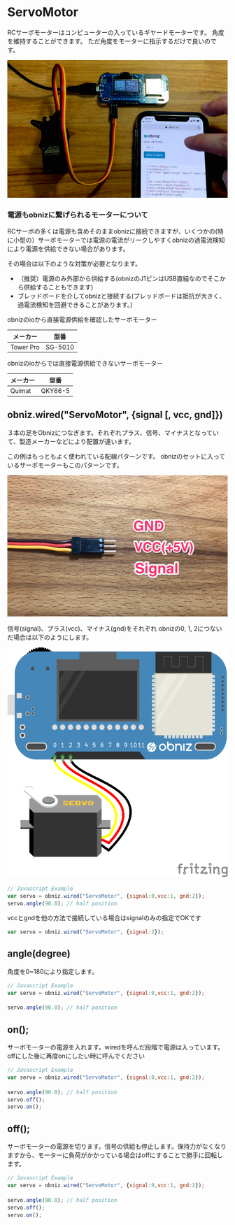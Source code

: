 # ServoMotor
RCサーボモーターはコンピューターの入っているギヤードモーターです。
角度を維持することができます。
ただ角度をモーターに指示するだけで良いのです。

![](./servomotor.gif)

### 電源もobnizに繋げられるモーターについて

RCサーボの多くは電源も含めそのままobnizに接続できますが、いくつかの(特に小型の）サーボモーターでは電源の電流がリークしやすくobnizの過電流検知により電源を供給できない場合があります。

その場合は以下のような対策が必要となります。

- （推奨）電源のみ外部から供給する(obnizのJ1ピンはUSB直結なのでそこから供給することもできます)
- ブレッドボードを介してobnizと接続する(ブレッドボードは抵抗が大きく、過電流検知を回避できることがあります。)

obnizのioから直接電源供給を確認したサーボモーター

メーカー | 型番
--- | ---
Tower Pro | SG-5010

obnizのioからでは直接電源供給できないサーボモーター

メーカー | 型番
--- | ---
Quimat | QKY66-5

## obniz.wired("ServoMotor", {signal [, vcc, gnd]})
３本の足をObnizにつなぎます。それぞれプラス、信号、マイナスとなっていて、製造メーカーなどにより配置が違います。

この例はもっともよく使われている配線パターンです。
obnizのセットに入っているサーボモーターもこのパターンです。

![](./servocable.jpg)

信号(signal)、プラス(vcc)、マイナス(gnd)をそれぞれ obnizの0, 1, 2につないだ場合は以下のようにします。

![](./wired.png)
```Javascript
// Javascript Example
var servo = obniz.wired("ServoMotor", {signal:0,vcc:1, gnd:2});
servo.angle(90.0); // half position
```

vccとgndを他の方法で接続している場合はsignalのみの指定でOKです
```Javascript
var servo = obniz.wired("ServoMotor", {signal:2});
```

## angle(degree)
角度を0~180により指定します。

```Javascript
// Javascript Example
var servo = obniz.wired("ServoMotor", {signal:0,vcc:1, gnd:2});

servo.angle(90.0); // half position
```
## on();
サーボモーターの電源を入れます。wiredを呼んだ段階で電源は入っています。offにした後に再度onにしたい時に呼んでください

```Javascript
// Javascript Example
var servo = obniz.wired("ServoMotor", {signal:0,vcc:1, gnd:2});

servo.angle(90.0); // half position
servo.off();
servo.on();
```
## off();
サーボモーターの電源を切ります。信号の供給も停止します。保持力がなくなりますから、モーターに負荷がかかっている場合はoffにすることで勝手に回転します。

```Javascript
// Javascript Example
var servo = obniz.wired("ServoMotor", {signal:0,vcc:1, gnd:2});

servo.angle(90.0); // half position
servo.off();
servo.on();
```